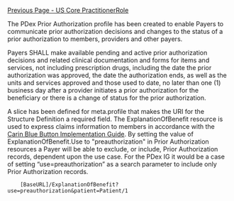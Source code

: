 [Previous Page - US Core PractitionerRole](USCorePractitionerRole.html)



The PDex Prior Authorization profile has been created to enable Payers to communicate prior authorization decisions and changes to the status of a prior authorization to members, providers and other payers.

Payers SHALL make available pending and active prior authorization decisions and related clinical documentation and forms for items and services, not including prescription drugs, including the date the prior authorization was approved, the date the authorization ends, as well as the units and services approved and those used to date, no later than one (1) business day after a provider initiates a prior authorization for the beneficiary or there is a change of status for the prior authorization.

A slice has been defined for meta.profile that makes the URI for the Structure Definition a required field. The ExplanationOfBenefit resource is used to express claims information to members in accordance with the [Carin Blue Button Implementation Guide](http://hl7.org/fhir/us/carin-bb/). By setting the value of ExplanationOfBenefit.Use to "preauthorization" in Prior Authorization resources a Payer will be able to exclude, or include, Prior Authorization records, dependent upon the use case. For the PDex IG it would be a case of setting “use=preauthorization” as a search parameter to include only Prior Authorization records.

        [BaseURL]/ExplanationOfBenefit?use=preauthorization&patient=Patient/1


